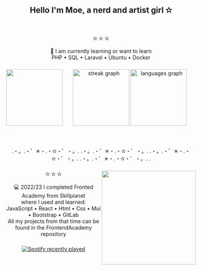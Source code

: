<br clear="both">

<h2 align="center">Hello I'm Moe, a nerd and artist girl ✫</h2>

###

<br clear="both">

<p align="center">✫ ✫ ✫<br><br>💼 I am currently learning or want to learn<br>PHP • SQL • Laravel • Ubuntu • Docker</p>

###

<img align="left" height="150" src="https://i.pinimg.com/originals/fc/fa/31/fcfa316b33aa1f3c05a67d195ddbb686.gif"  />

###

<div align="center">
  <img src="https://streak-stats.demolab.com?user=H0N3YY&locale=en&mode=daily&theme=aura&hide_border=true&border_radius=5&order=3" height="150" alt="streak graph"  />
  <img src="https://github-readme-stats.vercel.app/api/top-langs?username=H0N3YY&locale=en&hide_title=false&layout=compact&card_width=320&langs_count=10&theme=aura&hide_border=true&order=2" height="150" alt="languages graph"  />
</div>

###

<br clear="both">

<p align="center">.・。.・゜✭・.・✫・゜・。. .・。.・゜✭・.・✫・゜・。. .・。.・゜✭・.・✫・゜・。. .・。.・゜✭・.・✫・゜・。. .</p>

###

<img align="right" height="250" src="https://64.media.tumblr.com/90c90e7cf869139b06e38c2821916887/d634f82d25538f4d-e5/s500x750/92c900d10a68105b107b2e85926b19fce3f5e167.gifv"  />

###

<p align="center">✫ ✫ ✫<br><br>💻 2022/23 I completed Fronted Academy from Skillplanet<br>where I used and learned:<br>JavaScript • React • Html • Css • Mui • Bootstrap • GitLab<br>All my projects from that time can be found in the FrontendAcademy repository</p>

###

<div align="center">
  <a href="https://open.spotify.com/user/21hbjzdcr3rre4g3r3l5ftgsa">
    <img src="https://spotify-recently-played-readme.vercel.app/api?user=21hbjzdcr3rre4g3r3l5ftgsa&count=1" alt="Spotify recently played"  />
  </a>
</div>

###
